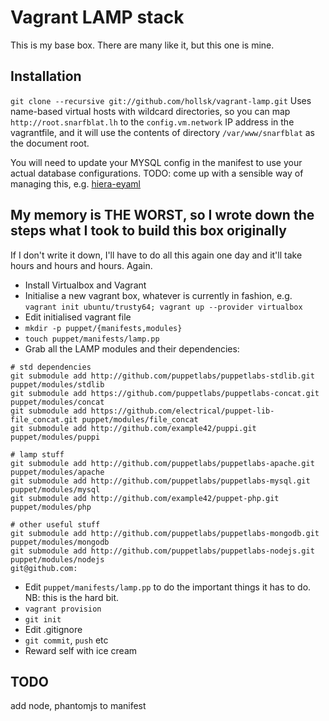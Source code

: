 Vagrant LAMP stack
================

This is my base box. There are many like it, but this one is mine.


Installation
-----

`git clone --recursive git://github.com/hollsk/vagrant-lamp.git`
Uses name-based virtual hosts with wildcard directories, so you can map `http://root.snarfblat.lh` to the `config.vm.network` IP address in the vagrantfile, and it will use the contents of directory `/var/www/snarfblat` as the document root.

You will need to update your MYSQL config in the manifest to use your actual database configurations. TODO: come up with a sensible way of managing this, e.g. [hiera-eyaml][eyaml]


My memory is THE WORST, so I wrote down the steps what I took to build this box originally
-----

If I don't write it down, I'll have to do all this again one day and it'll take hours and hours and hours. Again.

- Install Virtualbox and Vagrant
- Initialise a new vagrant box, whatever is currently in fashion, e.g. `vagrant init ubuntu/trusty64; vagrant up --provider virtualbox`
- Edit initialised vagrant file
- `mkdir -p puppet/{manifests,modules}`
- `touch puppet/manifests/lamp.pp`
- Grab all the LAMP modules and their dependencies: 
```
# std dependencies 
git submodule add http://github.com/puppetlabs/puppetlabs-stdlib.git puppet/modules/stdlib
git submodule add https://github.com/puppetlabs/puppetlabs-concat.git puppet/modules/concat
git submodule add https://github.com/electrical/puppet-lib-file_concat.git puppet/modules/file_concat
git submodule add http://github.com/example42/puppi.git puppet/modules/puppi

# lamp stuff
git submodule add http://github.com/puppetlabs/puppetlabs-apache.git puppet/modules/apache
git submodule add http://github.com/puppetlabs/puppetlabs-mysql.git puppet/modules/mysql
git submodule add http://github.com/example42/puppet-php.git puppet/modules/php

# other useful stuff
git submodule add http://github.com/puppetlabs/puppetlabs-mongodb.git puppet/modules/mongodb
git submodule add http://github.com/puppetlabs/puppetlabs-nodejs.git puppet/modules/nodejs
git@github.com:
```
- Edit `puppet/manifests/lamp.pp` to do the important things it has to do. NB: this is the hard bit.
- `vagrant provision`
- `git init`
- Edit .gitignore 
- `git commit`, `push` etc
- Reward self with ice cream


TODO
-----

add node, phantomjs to manifest

[eyaml]: https://www.theguardian.com/info/developer-blog/2014/feb/14/encrypting-sensitive-data-in-puppet
